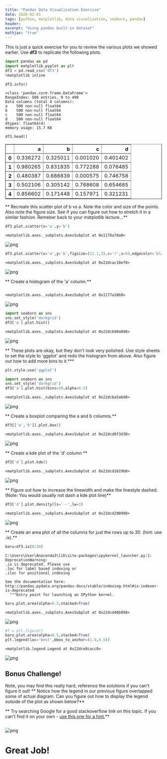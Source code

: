```yaml
---
title: "Pandas Data Visualization Exercise"
data: 2020-02-01
tags: [python, matplotlib, data visualization, seaborn, pandas]
header:
excerpt: "Using pandas built-in dataset"
mathjax: "true"
---
```


This is just a quick exercise for you to review the various plots we showed earlier. Use **df3** to replicate the following plots. 


```python
import pandas as pd
import matplotlib.pyplot as plt
df3 = pd.read_csv('df3')
%matplotlib inline
```


```python
df3.info()
```

    <class 'pandas.core.frame.DataFrame'>
    RangeIndex: 500 entries, 0 to 499
    Data columns (total 4 columns):
    a    500 non-null float64
    b    500 non-null float64
    c    500 non-null float64
    d    500 non-null float64
    dtypes: float64(4)
    memory usage: 15.7 KB
    


```python
df3.head()
```




<div>
<style scoped>
    .dataframe tbody tr th:only-of-type {
        vertical-align: middle;
    }

    .dataframe tbody tr th {
        vertical-align: top;
    }

    .dataframe thead th {
        text-align: right;
    }
</style>
<table border="1" class="dataframe">
  <thead>
    <tr style="text-align: right;">
      <th></th>
      <th>a</th>
      <th>b</th>
      <th>c</th>
      <th>d</th>
    </tr>
  </thead>
  <tbody>
    <tr>
      <th>0</th>
      <td>0.336272</td>
      <td>0.325011</td>
      <td>0.001020</td>
      <td>0.401402</td>
    </tr>
    <tr>
      <th>1</th>
      <td>0.980265</td>
      <td>0.831835</td>
      <td>0.772288</td>
      <td>0.076485</td>
    </tr>
    <tr>
      <th>2</th>
      <td>0.480387</td>
      <td>0.686839</td>
      <td>0.000575</td>
      <td>0.746758</td>
    </tr>
    <tr>
      <th>3</th>
      <td>0.502106</td>
      <td>0.305142</td>
      <td>0.768608</td>
      <td>0.654685</td>
    </tr>
    <tr>
      <th>4</th>
      <td>0.856602</td>
      <td>0.171448</td>
      <td>0.157971</td>
      <td>0.321231</td>
    </tr>
  </tbody>
</table>
</div>



** Recreate this scatter plot of b vs a. Note the color and size of the points. Also note the figure size. See if you can figure out how to stretch it in a similar fashion. Remeber back to your matplotlib lecture...**


```python
df3.plot.scatter(x='a',y='b')
```




    <matplotlib.axes._subplots.AxesSubplot at 0x1176a7da0>




![png](/images/panweb_files/panweb_5_1.png)



```python
df3.plot.scatter(x='a',y='b',figsize=(12.1,3),c='r',s=50,edgecolor='black')
```




    <matplotlib.axes._subplots.AxesSubplot at 0x22dcac18ef0>




![png](/images/panweb_files/panweb_6_1.png)


** Create a histogram of the 'a' column.**


```python

```




    <matplotlib.axes._subplots.AxesSubplot at 0x1177a2860>




![png](/images/panweb_files/panweb_8_1.png)



```python
import seaborn as sns
sns.set_style('darkgrid')
df3['a'].plot.hist()
```




    <matplotlib.axes._subplots.AxesSubplot at 0x22dcb90a898>




![png](/images/panweb_files/panweb_9_1.png)


** These plots are okay, but they don't look very polished. Use style sheets to set the style to 'ggplot' and redo the histogram from above. Also figure out how to add more bins to it.***


```python
plt.style.use('ggplot')
```


```python
import seaborn as sns
sns.set_style('darkgrid')
df3['a'].plot.hist(bins=20,alpha=0.5)
```




    <matplotlib.axes._subplots.AxesSubplot at 0x22dcba5a6d8>




![png](/images/panweb_files/panweb_12_1.png)


** Create a boxplot comparing the a and b columns.**


```python
df3[['a','b']].plot.box()
```




    <matplotlib.axes._subplots.AxesSubplot at 0x22dcd0f3d30>




![png](/images/panweb_files/panweb_14_1.png)


** Create a kde plot of the 'd' column **


```python
df3['d'].plot.kde()
```




    <matplotlib.axes._subplots.AxesSubplot at 0x22dcd1619b0>




![png](/images/panweb_files/panweb_16_1.png)


** Figure out how to increase the linewidth and make the linestyle dashed. (Note: You would usually not dash a kde plot line)**


```python
df3['d'].plot.density(ls='--',lw=3)
```




    <matplotlib.axes._subplots.AxesSubplot at 0x22dcd290908>




![png](/images/panweb_files/panweb_18_1.png)


** Create an area plot of all the columns for just the rows up to 30. (hint: use .ix).**


```python
baru=df3.ix[0:30]
```

    C:\Users\User\Anaconda3\lib\site-packages\ipykernel_launcher.py:1: DeprecationWarning: 
    .ix is deprecated. Please use
    .loc for label based indexing or
    .iloc for positional indexing
    
    See the documentation here:
    http://pandas.pydata.org/pandas-docs/stable/indexing.html#ix-indexer-is-deprecated
      """Entry point for launching an IPython kernel.
    


```python
baru.plot.area(alpha=0.5,stacked=True)
```




    <matplotlib.axes._subplots.AxesSubplot at 0x22dcd46b898>




![png](/images/panweb_files/panweb_21_1.png)



```python
#f = plt.figure()
baru.plot.area(alpha=0.5,stacked=True)
plt.legend(loc='best',bbox_to_anchor=(1.0,0.5))
```




    <matplotlib.legend.Legend at 0x22dce8cacc0>




![png](/images/panweb_files/panweb_22_1.png)


## Bonus Challenge!
Note, you may find this really hard, reference the solutions if you can't figure it out!
** Notice how the legend in our previous figure overlapped some of actual diagram. Can you figure out how to display the legend outside of the plot as shown below?**

** Try searching Google for a good stackoverflow link on this topic. If you can't find it on your own - [use this one for a hint.](http://stackoverflow.com/questions/23556153/how-to-put-legend-outside-the-plot-with-pandas)**


```python

```


![png](/images/panweb_files/panweb_24_0.png)


# Great Job!
